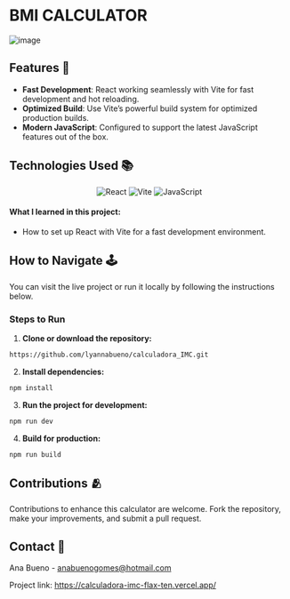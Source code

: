 # BMI CALCULATOR

![image](https://github.com/user-attachments/assets/b0e3e3a5-d992-4585-b15e-b1f48eb3b493)

## Features 🌟
- **Fast Development**: React working seamlessly with Vite for fast development and hot reloading.
- **Optimized Build**: Use Vite’s powerful build system for optimized production builds.
- **Modern JavaScript**: Configured to support the latest JavaScript features out of the box.

## Technologies Used 📚

<p align="center"> 
  <img src="https://img.shields.io/badge/react-%2320232a.svg?style=for-the-badge&logo=react&logoColor=61DAFB" alt="React">     <img src="https://img.shields.io/badge/vite-%23646CFF.svg?style=for-the-badge&logo=vite&logoColor=white" alt="Vite"> 
  <img src="https://img.shields.io/badge/javascript-%23F7DF1E.svg?style=for-the-badge&logo=javascript&logoColor=black" alt="JavaScript">
</p>

#### What I learned in this project:
- How to set up React with Vite for a fast development environment.

## How to Navigate 🕹️

You can visit the live project or run it locally by following the instructions below.

### Steps to Run

1. **Clone or download the repository:**

```bash
https://github.com/lyannabueno/calculadora_IMC.git
```

2. **Install dependencies:**

```bash
npm install
```

3. **Run the project for development:**

```bash
npm run dev
```

4. **Build for production:**

```bash
npm run build
```

## Contributions 🫂

Contributions to enhance this calculator are welcome. Fork the repository, make your improvements, and submit a pull request.

## Contact 📩

Ana Bueno - anabuenogomes@hotmail.com

Project link: https://calculadora-imc-flax-ten.vercel.app/
